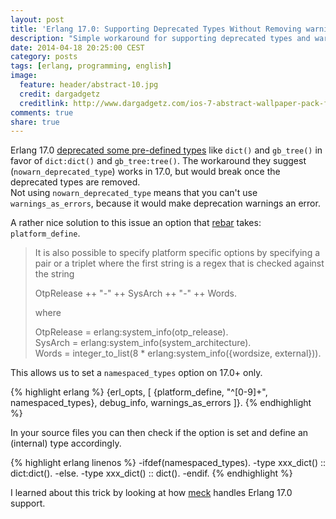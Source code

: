 ```yaml
---
layout: post
title: 'Erlang 17.0: Supporting Deprecated Types Without Removing warnings_as_errors'
description: "Simple workaround for supporting deprecated types and warnings_as_errors."
date: 2014-04-18 20:25:00 CEST
category: posts
tags: [erlang, programming, english]
image:
  feature: header/abstract-10.jpg
  credit: dargadgetz
  creditlink: http://www.dargadgetz.com/ios-7-abstract-wallpaper-pack-for-iphone-5-and-ipod-touch-retina/
comments: true
share: true
---
```


Erlang 17.0 [deprecated some pre-defined types](http://www.erlang.org/download/otp_src_17.0.readme) like `dict()` and `gb_tree()` in favor of `dict:dict()` and `gb_tree:tree()`. The workaround they suggest (`nowarn_deprecated_type`) works in 17.0, but would break once the deprecated types are removed.  
Not using `nowarn_deprecated_type` means that you can't use `warnings_as_errors`, because it would make deprecation warnings an error.

A rather nice solution to this issue an option that [rebar](https://github.com/rebar/rebar) takes: `platform_define`.

>It is also possible to specify platform specific options by specifying a pair or a triplet where the first string is a regex that is checked against the string
>
>  OtpRelease ++ "-" ++ SysArch ++ "-" ++ Words.
>
>where
>
>  OtpRelease = erlang:system_info(otp_release).  
>  SysArch = erlang:system_info(system_architecture).  
>  Words = integer_to_list(8 * erlang:system_info({wordsize, external})).

This allows us to set a `namespaced_types` option on 17.0+ only.

{% highlight erlang %}
{erl_opts, [
  {platform_define, "^[0-9]+", namespaced_types},
  debug_info,
  warnings_as_errors
]}.
{% endhighlight %}

In your source files you can then check if the option is set and define an (internal) type accordingly.

{% highlight erlang linenos %}
-ifdef(namespaced_types).
-type xxx_dict() :: dict:dict().
-else.
-type xxx_dict() :: dict().
-endif.
{% endhighlight %}

I learned about this trick by looking at how [meck](https://github.com/eproxus/meck) handles Erlang 17.0 support.
